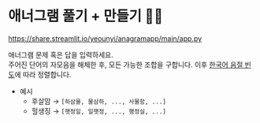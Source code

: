 # 애너그램 풀기 + 만들기 🕵️‍♀️

https://share.streamlit.io/yeounyi/anagramapp/main/app.py

애너그램 문제 혹은 답을 입력하세요. <br>
주어진 단어의 자모음을 해체한 후, 모든 가능한 조합을 구합니다. 이후 <a href='http://nlp.kookmin.ac.kr/data/syl-2.txt' target='_blank'>한국어 음절 빈도</a>에 따라 정렬합니다. 
* 예시 
  - 후살맘 → ```[하삼물, 물삼하, ..., 사물함, ...]```
  - 헐생징 → ```[햇정일, 일햇정, ..., 행정실, ...]```
